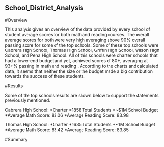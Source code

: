## School_District_Analysis

#Overview

This analysis gives an overview of the data provided by every school of student average scores for both math and reading courses. The overall average scores for both were very high averaging above 90% overall passing score for some of the top schools. Some of these top schools were Cabrera High School, Thomas High School, Griffin High School, Wilson High School, and Pena High School. All of this schools were charter schools that had a lower-end budget and yet, achieved scores of 80+, averaging at 93+% passing in math and reading . According to the charts and calculated data, it seems that neither the size or the budget made a big contribution towards the success of these students.

#Results

Some of the top schools results are shown below to support the statements previously mentioned. 

Cabrera High School:
*Charter
*1858 Total Students
*~$1M School Budget
*Average Math Score: 83.06
*Average Reading Score: 83.98

Thomas High School:
*Charter
*1635 Total Students
*~1M School Budget
*Average Math Score: 83.42
*Average Reading Score: 83.85

#Summary
